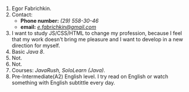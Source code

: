 1. Egor Fabrichkin.
2. Contact:
   * **Phone number:** *(29) 558-30-46*
   * **email:** *e.fabrichkin@gmail.com*
3. I want to study JS/CSS/HTML to change my profession, because I feel that my work doesn't bring me pleasure and I want to develop in a new direction for myself. 
4. Basic *Java 8*.
5. Not.
6. Not.
7. Courses: *JavaRush, SoloLearn (Java)*.
8. Pre-Intermediate(A2) English level. I try read on English or watch something  with English subtittle every day.
